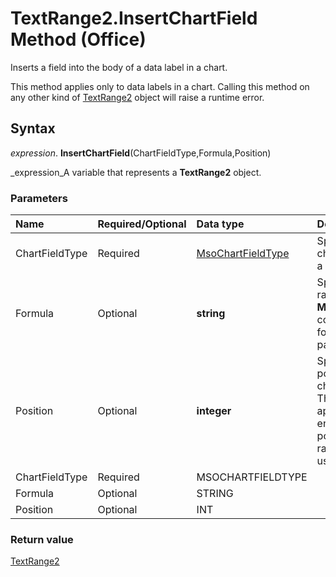 
# TextRange2.InsertChartField Method (Office)

Inserts a field into the body of a data label in a chart. 

This method applies only to data labels in a chart. Calling this method on any other kind of  [TextRange2](a6a59c9b-9b64-c1e2-2e98-a1f99025c877.md) object will raise a runtime error.

## Syntax

 _expression_. **InsertChartField**(ChartFieldType,Formula,Position)

 _expression_A variable that represents a  **TextRange2** object.


### Parameters



|**Name**|**Required/Optional**|**Data type**|**Description**|
|:-----|:-----|:-----|:-----|
|ChartFieldType|Required| [MsoChartFieldType](ce6b367d-d09f-4345-33e3-f181b1a9a41d.md)|Specifies the type of chart field to insert into a data label.|
|Formula|Optional| **string**|Specifies a cell (or range) if the  **MsoChartFieldFormula** constant is passed in for theChartFieldType parameter.|
|Position|Optional| **integer**|Specifies the character position where the chart field is inserted. The default is to append the field to the end of the text. If the position value is out of range, the default is used.|
|ChartFieldType|Required|MSOCHARTFIELDTYPE||
|Formula|Optional|STRING||
|Position|Optional|INT||

### Return value

 [TextRange2](a6a59c9b-9b64-c1e2-2e98-a1f99025c877.md)

